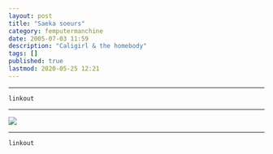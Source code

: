 ```yaml
---
layout: post
title: "Saeka soeurs"
category: femputermanchine
date: 2005-07-03 11:59
description: "Caligirl & the homebody"
tags: []
published: true
lastmod: 2020-05-25 12:21
---
```


*****

`linkout`

*****

<img src="{{ site.url }}/assets/img/saekasoeurs.jpg" />


*****
`linkout`
